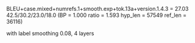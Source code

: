 BLEU+case.mixed+numrefs.1+smooth.exp+tok.13a+version.1.4.3 = 27.03 42.5/30.2/23.0/18.0 (BP = 1.000 ratio = 1.593 hyp_len = 57549 ref_len = 36116)

with label smoothing 0.08, 4 layers 
